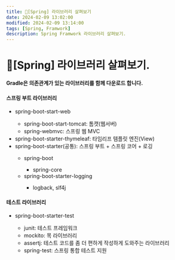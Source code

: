 ```yaml
---
title: 🍃[Spring] 라이브러리 살펴보기
date: 2024-02-09 13:02:00
modified: 2024-02-09 13:14:00
tags: [Spring, Framwork]
description: Spring Framwork 라이브러리 살펴보기.
---
```


<h1>🍃[Spring] 라이브러리 살펴보기.</h1>
<p>
    <strong>Gradle은 의존관계가 있는 라이브러리를 함께 다운로드 합니다.</strong>
</p>
<p>
    <h4>스프링 부트 라이브러리</h4>
    <ul>
    <li>spring-boot-start-web</li>
    <ul>
        <li>spring-boot-start-tomcat: 톰캣(웹서버)</li>
        <li>spring-webmvc: 스프링 웹 MVC</li>
    </ul>
    <li>spring-boot-starter-thymeleaf: 타임리프 템플릿 엔진(View)</li>
    <li>spring-boot-starter(공통): 스프링 부트 + 스프링 코어 + 로깅</li>
    <ul>
        <li>spring-boot</li>
        <ul>
            <li>spring-core</li>
        </ul>
        <li>spring-boot-starter-logging</li>
        <ul>
            <li>logback, slf4j</li>
        </ul>
    </ul>
</ul>
</p>
<p>
    <h4>테스트 라이브러리</h4>
    <ul>
    <li>spring-boot-starter-test</li>
    <ul>
        <li>junit: 테스트 프레임워크</li>
        <li>mockito: 목 라이브러리</li>
        <li>assertj: 테스트 코드를 좀 더 편하게 작성하게 도와주는 라이브러리</li>
        <li>spring-test: 스프링 통합 테스트 지원</li>
    </ul>
</ul>
</p>
